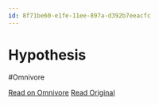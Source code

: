 ```yaml
---
id: 8f71be60-e1fe-11ee-897a-d392b7eeacfc
---
```


# Hypothesis
#Omnivore

[Read on Omnivore](https://omnivore.app/me/hypothesis-18e3cf0bd60)
[Read Original](https://hypothes.is/a/adGfWuH4Ee6Px1tfQF4-YA)

